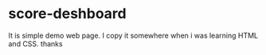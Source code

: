 # score-deshboard
It is simple demo web page. I copy it somewhere when i was learning HTML and CSS.
thanks
